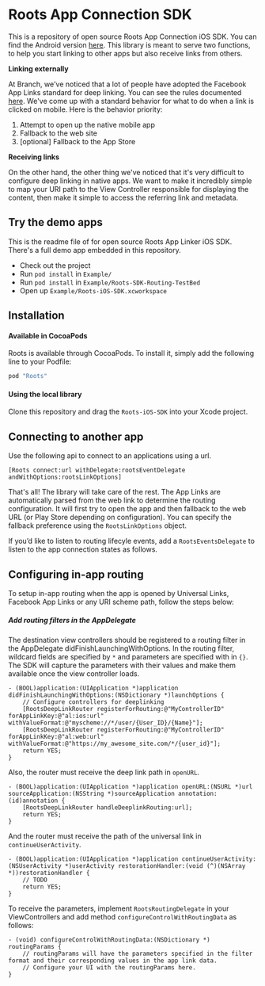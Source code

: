# Roots App Connection SDK

This is a repository of open source Roots App Connection iOS SDK. You can find the Android version [here](https://github.com/BranchMetrics/Roots-Android-SDK). This library is meant to serve two functions, to help you start linking to other apps but also receive links from others.

**Linking externally**

At Branch, we've noticed that a lot of people have adopted the Facebook App Links standard for deep linking. You can see the rules documented [here](applinks.org). We've come up with a standard behavior for what to do when a link is clicked on mobile. Here is the behavior priority:

1. Attempt to open up the native mobile app
2. Fallback to the web site
2. [optional] Fallback to the App Store

**Receiving links**

On the other hand, the other thing we've noticed that it's very difficult to configure deep linking in native apps. We want to make it incredibly simple to map your URI path to the View Controller responsible for displaying the content, then make it simple to access the referring link and metadata.

## Try the demo apps

This is the readme file of for open source Roots App Linker iOS SDK. There's a full demo app embedded in this repository.
- Check out the project
- Run `pod install` in `Example/`
- Run `pod install` in `Example/Roots-SDK-Routing-TestBed`
- Open up `Example/Roots-iOS-SDK.xcworkspace`

## Installation

#### Available in CocoaPods

Roots is available through CocoaPods. To install it, simply add the following line to your Podfile:

```sh
pod "Roots"
```

#### Using the local library

Clone this repository and drag the `Roots-iOS-SDK` into your Xcode project.

## Connecting to another app

Use the following api to connect to an applications using a url.

```Objc
[Roots connect:url withDelegate:rootsEventDelegate andWithOptions:rootsLinkOptions]
```

That's all! The library will take care of the rest. The App Links are automatically parsed from the web link to determine the routing configuration. It will first try to open the app and then fallback to the web URL (or Play Store depending on configuration). You can specify the fallback preference using the `RootsLinkOptions` object.

If you’d like to listen to routing lifecyle events, add a `RootsEventsDelegate` to listen to the app connection states as follows.

## Configuring in-app routing

To setup in-app routing when the app is opened by Universal Links, Facebook App Links or any URI scheme path, follow the steps below:

##### Add routing filters in the AppDelegate

The destination view controllers should be registered to a routing filter in the AppDelegate didFinishLaunchingWithOptions. In the routing filter, wildcard fields are specified by `*` and parameters are specified with in `{}`. The SDK will capture the parameters with their values and make them available once the view controller loads.

```Objc
- (BOOL)application:(UIApplication *)application didFinishLaunchingWithOptions:(NSDictionary *)launchOptions {
    // Configure controllers for deeplinking
    [RootsDeepLinkRouter registerForRouting:@"MyControllerID" forAppLinkKey:@"al:ios:url" withValueFormat:@"myscheme://*/user/{User_ID}/{Name}"];
    [RootsDeepLinkRouter registerForRouting:@"MyControllerID" forAppLinkKey:@"al:web:url" withValueFormat:@"https://my_awesome_site.com/*/{user_id}"];
    return YES;
}
```

Also, the router must receive the deep link path in `openURL`.

```Objc
- (BOOL)application:(UIApplication *)application openURL:(NSURL *)url sourceApplication:(NSString *)sourceApplication annotation:(id)annotation {
    [RootsDeepLinkRouter handleDeeplinkRouting:url];
    return YES;
}
```

And the router must receive the path of the universal link in `continueUserActivity`.

```Objc
- (BOOL)application:(UIApplication *)application continueUserActivity:(NSUserActivity *)userActivity restorationHandler:(void (^)(NSArray *))restorationHandler {
    // TODO
    return YES;
}
```

To receive the parameters, implement `RootsRoutingDelegate` in  your ViewControllers and add method `configureControlWithRoutingData` as follows:

```Objc
- (void) configureControlWithRoutingData:(NSDictionary *) routingParams {
    // routingParams will have the parameters specified in the filter format and their corresponding values in the app link data.
    // Configure your UI with the routingParams here.
}
```
